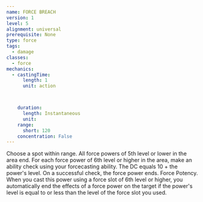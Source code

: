 ```yaml
---
name: FORCE BREACH
version: 1
level: 5
alignment: universal
prerequisite: None
type: force
tags:
  - damage
classes:
  - force
mechanics:
  - castingTime:
      length: 1
      unit: action



    duration:
      length: Instantaneous
      unit: 
    range:
      short: 120
    concentration: False
---
```

Choose a spot within range. All force powers of 5th
level or lower in the area end. For each force power of
6th level or higher in the area, make an ability check
using your forcecasting ability. The DC equals 10 + the
power's level. On a successful check, the force power
ends.
Force Potency. When you cast this power using a
force slot of 6th level or higher, you automatically end
the effects of a force power on the target if the power's
level is equal to or less than the level of the force slot
you used.

    